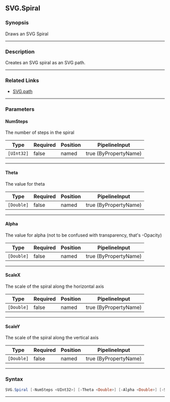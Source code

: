 SVG.Spiral
----------
### Synopsis
Draws an SVG Spiral

---
### Description

Creates an SVG spiral as an SVG path.

---
### Related Links
* [SVG.path](SVG.path.md)



---
### Parameters
#### **NumSteps**

The number of steps in the spiral






|Type      |Required|Position|PipelineInput        |
|----------|--------|--------|---------------------|
|`[UInt32]`|false   |named   |true (ByPropertyName)|



---
#### **Theta**

The value for theta






|Type      |Required|Position|PipelineInput        |
|----------|--------|--------|---------------------|
|`[Double]`|false   |named   |true (ByPropertyName)|



---
#### **Alpha**

The value for alpha (not to be confused with transparency, that's -Opacity)






|Type      |Required|Position|PipelineInput        |
|----------|--------|--------|---------------------|
|`[Double]`|false   |named   |true (ByPropertyName)|



---
#### **ScaleX**

The scale of the spiral along the horizontal axis






|Type      |Required|Position|PipelineInput        |
|----------|--------|--------|---------------------|
|`[Double]`|false   |named   |true (ByPropertyName)|



---
#### **ScaleY**

The scale of the spiral along the vertical axis






|Type      |Required|Position|PipelineInput        |
|----------|--------|--------|---------------------|
|`[Double]`|false   |named   |true (ByPropertyName)|



---
### Syntax
```PowerShell
SVG.Spiral [-NumSteps <UInt32>] [-Theta <Double>] [-Alpha <Double>] [-ScaleX <Double>] [-ScaleY <Double>] [<CommonParameters>]
```
---

